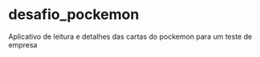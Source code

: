 # desafio_pockemon
Aplicativo de leitura e detalhes das cartas do pockemon para um teste de empresa 
